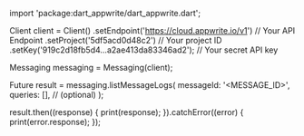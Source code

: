 import 'package:dart_appwrite/dart_appwrite.dart';

Client client = Client()
  .setEndpoint('https://cloud.appwrite.io/v1') // Your API Endpoint
  .setProject('5df5acd0d48c2') // Your project ID
  .setKey('919c2d18fb5d4...a2ae413da83346ad2'); // Your secret API key

Messaging messaging = Messaging(client);

Future result = messaging.listMessageLogs(
  messageId: '<MESSAGE_ID>',
  queries: [], // (optional)
);

result.then((response) {
  print(response);
}).catchError((error) {
  print(error.response);
});
